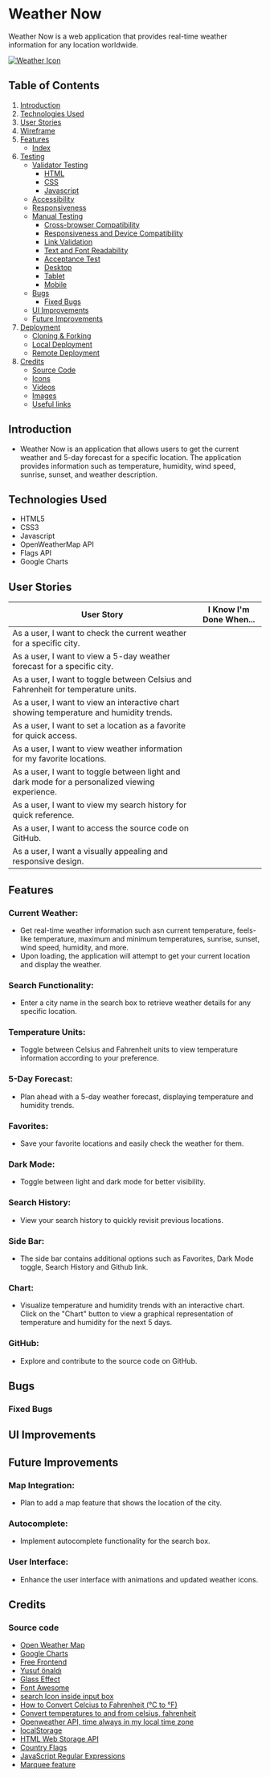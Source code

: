 # Weather Now
Weather Now is a web application that provides real-time weather information for any location worldwide. 

[<img src="assets/images/icons/weather-forecast-16484.png" alt="Weather Icon">](https://jeffdruid.github.io/weather-now/)

## Table of Contents
<!-- TODO - Update table -->
1. [Introduction](#introduction)
1. [Technologies Used](#technologies-used)
1. [User Stories](#user-stories)
1. [Wireframe](#wireframe)
1. [Features](#features)
    - [Index](#index)
1. [Testing](#testing)
    - [Validator Testing](#validator-testing)
        - [HTML](#html)
        - [CSS](#css)
        - [Javascript](#javascript)
    - [Accessibility](#accessibility)
    - [Responsiveness](#responsiveness)
    - [Manual Testing](#manual-testing)
        - [Cross-browser Compatibility](#cross-browser-compatibility)
        - [Responsiveness and Device Compatibility](#responsiveness-and-device-compatibility)
        - [Link Validation](#link-validation)
        - [Text and Font Readability](#text-and-font-readability)
        - [Acceptance Test](#acceptance-test)
        - [Desktop](#desktop)
        - [Tablet](#tablet)
        - [Mobile](#mobile)
    - [Bugs](#bugs)
        - [Fixed Bugs](#fixed-bugs)
    - [UI Improvements](#ui-improvements)
    - [Future Improvements](#future-improvements)
1. [Deployment](#deployment)
    - [Cloning & Forking](#cloning--forking)
    - [Local Deployment](#local-deployment)
    - [Remote Deployment](#remote-deployment)
1. [Credits](#credits)
    - [Source Code](#source-code)
    - [Icons](#icons)
    - [Videos](#videos)
    - [Images](#images)
    - [Useful links](#useful-links)

## Introduction
- Weather Now is an application that allows users to get the current weather and 5-day forecast for a specific location. The application provides information such as temperature, humidity, wind speed, sunrise, sunset, and weather description.

## Technologies Used

- HTML5
- CSS3
- Javascript
- OpenWeatherMap API
- Flags API
- Google Charts


## User Stories
<!-- TODO - Create a table -->
| User Story | I Know I'm Done When... |
|------------|-------------------------|
| As a user, I want to check the current weather for a specific city. ||
| As a user, I want to view a 5-day weather forecast for a specific city. ||
| As a user, I want to toggle between Celsius and Fahrenheit for temperature units. ||
| As a user, I want to view an interactive chart showing temperature and humidity trends. ||
| As a user, I want to set a location as a favorite for quick access. ||
| As a user, I want to view weather information for my favorite locations. ||
| As a user, I want to toggle between light and dark mode for a personalized viewing experience. ||
| As a user, I want to view my search history for quick reference. ||
| As a user, I want to access the source code on GitHub. ||
| As a user, I want a visually appealing and responsive design. ||


## Features

### Current Weather: 
- Get real-time weather information such asn current temperature, feels-like temperature, maximum and minimum temperatures, sunrise, sunset, wind speed, humidity, and more.
- Upon loading, the application will attempt to get your current location and display the weather.

### Search Functionality: 
- Enter a city name in the search box to retrieve weather details for any specific location.

### Temperature Units: 
- Toggle between Celsius and Fahrenheit units to view temperature information according to your preference.

### 5-Day Forecast:
- Plan ahead with a 5-day weather forecast, displaying temperature and humidity trends.

### Favorites:
- Save your favorite locations and easily check the weather for them.

### Dark Mode:
- Toggle between light and dark mode for better visibility.

### Search History:
- View your search history to quickly revisit previous locations.

### Side Bar:
- The side bar contains additional options such as Favorites, Dark Mode toggle, Search History and Github link.

### Chart:
- Visualize temperature and humidity trends with an interactive chart. Click on the "Chart" button to view a graphical representation of temperature and humidity for the next 5 days.

### GitHub:
- Explore and contribute to the source code on GitHub.

## Bugs

### Fixed Bugs

## UI Improvements

## Future Improvements

### Map Integration: 
- Plan to add a map feature that shows the location of the city.

### Autocomplete: 
- Implement autocomplete functionality for the search box.

### User Interface: 
- Enhance the user interface with animations and updated weather icons.

## Credits

### Source code 
<!-- TODO - Categorize -->
- [Open Weather Map](https://openweathermap.org/)
- [Google Charts](https://developers.google.com/chart)
- [Free Frontend](https://freefrontend.com/css-input-text/)
- [Yusuf önaldı](https://freedesignresources.net/34-weather-icon-pack/)
- [Glass Effect](https://webdesign.tutsplus.com/how-to-create-a-frosted-glass-effect-in-css--cms-32535t)
- [Font Awesome](https://fontawesome.com)
- [search Icon inside input box](https://nikitahl.com/search-icon-inside-input)
- [How to Convert Celcius to Fahrenheit (°C to °F)](https://www.thoughtco.com/celcius-to-farenheit-formula-609227)
- [Convert temperatures to and from celsius, fahrenheit](https://www.w3resource.com/javascript-exercises/javascript-basic-exercise-11.php)
- [Openweather API, time always in my local time zone](https://stackoverflow.com/questions/60627245/openweather-api-time-always-in-my-local-time-zone)
- [localStorage](https://www.w3schools.com/jsref/prop_win_localstorage.asp)
- [HTML Web Storage API](https://www.w3schools.com/html/html5_webstorage.asp)
- [Country Flags](https://flagsapi.com/)
- [JavaScript Regular Expressions](https://www.w3schools.com/js/js_regexp.asp)
- [Marquee feature](https://codepen.io/notkieran/pen/jVmWNY)